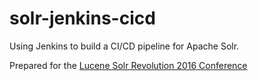 # solr-jenkins-cicd
Using Jenkins to build a CI/CD pipeline for Apache Solr.

Prepared for the [Lucene Solr Revolution 2016 Conference](http://lucenerevolution.org/)
